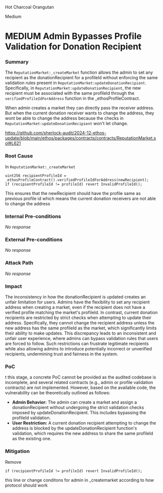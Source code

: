 Hot Charcoal Orangutan

Medium

# MEDIUM Admin Bypasses Profile Validation for Donation Recipient

### Summary

The `ReputationMarket:_createMarket` function allows the admin to set any recipient as the donationRecipient for a profileId without enforcing the same validation rules present in `ReputationMarket:updateDonationRecipient`. Specifically, in `ReputationMarket:updateDonationRecipient`, the new recipient must be associated with the same profileId through the `verifiedProfileIdForAddress` function in the _ethosProfileContract.

When admin creates a market they can directly pass the receiver address. But when the current donation receiver wants to change the address, they wont be able to change the address because the checks in  `ReputationMarket:updateDonationRecipient` won't let change.

https://github.com/sherlock-audit/2024-12-ethos-update/blob/main/ethos/packages/contracts/contracts/ReputationMarket.sol#L621

### Root Cause

In `ReputationMarket:_createMarket` 

```solidity
uint256 recipientProfileId = _ethosProfileContract().verifiedProfileIdForAddress(newRecipient);
if (recipientProfileId != profileId) revert InvalidProfileId();
```

This ensures that the newRecipient should have the profile same as previous profile id which means the current donation receivers are not able to change the address

### Internal Pre-conditions

_No response_

### External Pre-conditions

_No response_

### Attack Path

_No response_

### Impact

The inconsistency in how the donationRecipient is updated creates an unfair limitation for users. Admins have the flexibility to set any recipient address when creating a market, even if the recipient does not have a verified profile matching the market's profileId. In contrast, current donation recipients are restricted by strict checks when attempting to update their address. Specifically, they cannot change the recipient address unless the new address has the same profileId as the market, which significantly limits their ability to make updates. This discrepancy leads to an inconsistent and unfair user experience, where admins can bypass validation rules that users are forced to follow. Such restrictions can frustrate legitimate recipients while also allowing admins to introduce potentially incorrect or unverified recipients, undermining trust and fairness in the system.


### PoC

t this stage, a concrete PoC cannot be provided as the audited codebase is incomplete, and several related contracts (e.g., admin or profile validation contracts) are not implemented. However, based on the available code, the vulnerability can be theoretically outlined as follows:

- **Admin Behavior:** The admin can create a market and assign a donationRecipient without undergoing the strict validation checks imposed by updateDonationRecipient. This includes bypassing the profileId validation.
- **User Restriction:** A current donation recipient attempting to change the address is blocked by the updateDonationRecipient function's validation, which requires the new address to share the same profileId as the existing one.



### Mitigation

Remove
```solidity
if (recipientProfileId != profileId) revert InvalidProfileId();
```
this line or change conditons for admin in _createmarket according to how protocol should work